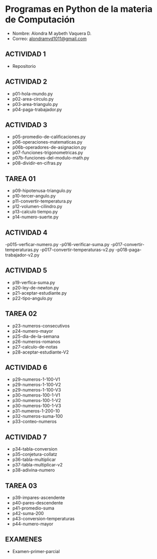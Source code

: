 # Programas en Python de la materia de Computación
- Nombre: Alondra M aybeth Vaquera D.
- Correo: alondramvd1011@gmail.com

## ACTIVIDAD 1
- Repositorio

## ACTIVIDAD 2
- p01-hola-mundo.py
- p02-area-circulo.py
- p03-area-triangulo.py
- p04-paga-trabajador.py

## ACTIVIDAD 3
- p05-promedio-de-calificaciones.py
- p06-operaciones-matematicas.py
- p06b-operadores-de-asignacion.py
- p07-funciones-trigonometricas.py
- p07b-funciones-del-modulo-math.py
- p08-dividir-en-cifras.py

## TAREA 01
- p09-hipotenusa-triangulo.py
- p10-tercer-angulo.py
- p11-convertir-temperatura.py
- p12-volumen-cilindro.py
- p13-calculo tiempo.py
- p14-numero-suerte.py 

## ACTIVIDAD 4
-p015-verficar-numero.py
-p016-verificar-suma.py
-p017-convertir-temperaturas.py
-p017-convertir-temperaturas-v2.py
-p018-paga-trabajador-v2.py

## ACTIVIDAD 5
- p19-verfica-suma.py
- p20-ley-de-newton.py
- p21-aceptar-estudiante.py
- p22-tipo-angulo.py

## TAREA 02
- p23-numeros-consecutivos
- p24-numero-mayor
- p25-dia-de-la-semana
- p26-numeros-romanos
- p27-calculo-de-notas
- p28-aceptar-estudiante-V2

## ACTIVIDAD 6
- p29-numeros-1-100-V1
- p29-numeros-1-100-V2
- p29-numeros-1-100-V3
- p30-numeros-100-1-V1
- p30-numeros-100-1-V2
- p30-numeros-100-1-V3
- p31-numeros-1-200-10
- p32-numeros-suma-100
- p33-conteo-numeros

## ACTIVIDAD 7
- p34-tabla-conversion
- p35-conjetura-collatz
- p36-tabla-multiplicar
- p37-tabla-multiplicar-v2
- p38-adivina-numero

## TAREA 03
- p39-impares-ascendente
- p40-pares-descendente
- p41-promedio-suma
- p42-suma-200
- p43-conversion-temperaturas
- p44-numero-mayor

## EXAMENES 
- Examen-primer-parcial
